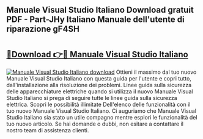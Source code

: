 ## Manuale Visual Studio Italiano Download gratuit PDF - Part-JHy Italiano Manuale dell'utente di riparazione gF4SH

# <h2><a href="http://dfgezkr.blite.top/?on=Manuale+Visual+Studio+Italiano">🔗Download 👉🔴 Manuale Visual Studio Italiano</a></h2>

[![Manuale Visual Studio Italiano download](https://i.imgur.com/lujVjoI.png)](http://dfgezkr.blite.top/?on=Manuale+Visual+Studio+Italiano)
Ottieni il massimo dal tuo nuovo Manuale Visual Studio Italiano con questa guida per l'utente e copri tutto, dall'installazione alla risoluzione dei problemi. Linee guida sulla sicurezza delle apparecchiature elettriche quando si utilizza il nuovo Manuale Visual Studio Italiano si prega di seguire tutte le linee guida sulla sicurezza elettrica. Scopri le possibilità illimitate Dell'elenco delle funzionalità con il tuo nuovo Manuale Visual Studio Italiano. Ci auguriamo che Manuale Visual Studio Italiano sia stato un utile compagno mentre esplori le funzionalità del tuo nuovo articolo. Se hai domande o dubbi, non esitare a contattare il nostro team di assistenza clienti.
